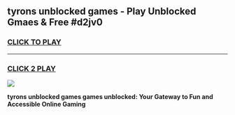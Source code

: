 
## tyrons unblocked games - Play Unblocked Gmaes & Free #d2jv0
<h3>
<a href="https://news.freeplayer.one?title=tyrons_unblocked_games&ref=03M">CLICK TO PLAY</a></h3>
<hr>

<h3>
<a href="https://news.freeplayer.one?title=tyrons_unblocked_games&ref=03M">CLICK 2 PLAY</a>
  
</h3>

<a href="https://news.freeplayer.one?title=tyrons_unblocked_games&ref=03M"><img src="https://clearcache.store/games.png"></a>


**tyrons unblocked games games unblocked: Your Gateway to Fun and Accessible Online Gaming**
